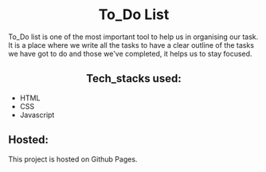 <h1 align="center">To_Do List</h1>

To_Do list is one of the most important tool to help us in organising our task. It is a place where we write all the tasks to have a clear outline of the tasks we have got to do and those we've completed, it helps us to stay focused.

 <h2 align="center">Tech_stacks used:</h2>
 
 - HTML
 - CSS
 - Javascript


## Hosted:

This project is hosted on Github Pages.



